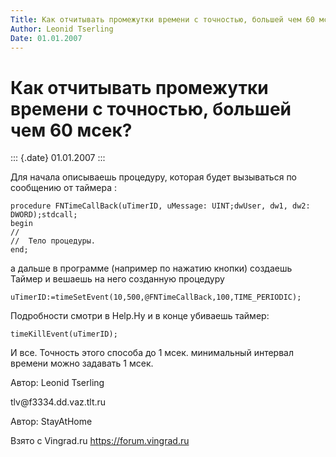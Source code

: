 ```yaml
---
Title: Как отчитывать промежутки времени с точностью, большей чем 60 мсек?
Author: Leonid Tserling
Date: 01.01.2007
---
```



Как отчитывать промежутки времени с точностью, большей чем 60 мсек?
===================================================================

::: {.date}
01.01.2007
:::

Для начала описываешь процедуру, которая будет вызываться по сообщению
от таймера :

    procedure FNTimeCallBack(uTimerID, uMessage: UINT;dwUser, dw1, dw2: DWORD);stdcall;
    begin
    //
    //  Тело процедуры.
    end; 

а дальше в программе (например по нажатию кнопки) создаешь Таймер и
вешаешь на него созданную процедуру

    uTimerID:=timeSetEvent(10,500,@FNTimeCallBack,100,TIME_PERIODIC); 

Подробности смотри в Help.Hу и в конце убиваешь таймер:

    timeKillEvent(uTimerID); 

И все. Точность этого способа до 1 мсек. минимальный интервал времени
можно задавать 1 мсек.

Автор: Leonid Tserling

tlv\@f3334.dd.vaz.tlt.ru

Автор: StayAtHome

Взято с Vingrad.ru <https://forum.vingrad.ru>
